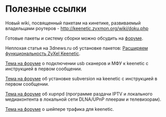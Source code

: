 # Полезные ссылки #

Новый wiki, посвященный пакетам на кинетике, развиваемый владельцами роутеров - http://keenetic.zyxmon.org/wiki/doku.php

Готовые пакеты и систему сборки можно обсудить на [форуме](http://forum.zyxmon.org/forum6-marshrutizatory-zyxel-keenetic.html).

Неплохая статья на 3dnews.ru об установке пакетов: [Расширяем функциональность ZyXel Keenetic](http://www.3dnews.ru/workshop/612504/).

[Тема на форуме](http://forum.zyxmon.org/topic82-sane-na-keenetic.html) о подключении usb сканеров и МФУ к keenetic с инструкцией в первом сообщении.

[Тема на форуме](http://forum.zyxmon.org/topic152-kak-ustanovit-svn-subversion.html) об установке subversion на keenetic с инструкцией в первом сообщении.

[Тема на форуме](http://forum.zyxmon.org/topic115-xupnpd-uluchshennyi-variant-pshare-extensible-upnp-agent.html) об xupnpd (программе раздачи IPTV и локального медиаконтента в локальной сети DLNA/UPnP плеерам и телевизорам).

[Тема на форуме](http://forum.zyxmon.org/topic118-proshu-rassmotret-vozmozhnost-dobavleniya-sheipera-trafika.html) о шейпере трафика для keenetic.